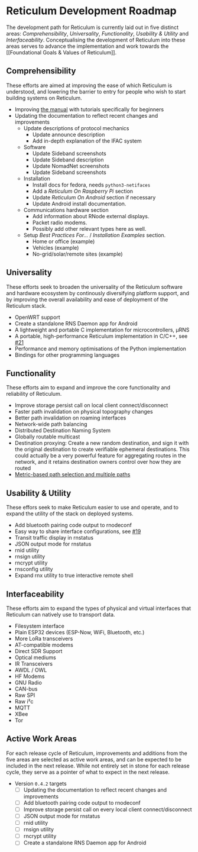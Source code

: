 # Reticulum Development Roadmap
The development path for Reticulum is currently laid out in five distinct areas: *Comprehensibility*, *Universality*, *Functionality*, *Usability & Utility* and *Interfaceability*. Conceptualising the development of Reticulum into these areas serves to advance the implementation and work towards the [[Foundational Goals & Values of Reticulum]].

## Comprehensibility
These efforts are aimed at improving the ease of which Reticulum is understood, and lowering the barrier to entry for people who wish to start building systems on Reticulum.

- Improving [the manual](https://markqvist.github.io/Reticulum/manual/) with tutorials specifically for beginners
- Updating the documentation to reflect recent changes and improvements
    - Update descriptions of protocol mechanics
        - Update announce description
        - Add in-depth explanation of the IFAC system
    - Software
        - Update Sideband screenshots
        - Update Sideband description
        - Update NomadNet screenshots
        - Update Sideband screenshots
    - Installation
        - Install docs for fedora, needs `python3-netifaces`
        - Add a *Reticulum On Raspberry Pi* section
        - Update *Reticulum On Android* section if necessary
        - Update Android install documentation.
    - Communications hardware section
        - Add information about RNode external displays.
        - Packet radio modems.
        - Possibly add other relevant types here as well.
    - Setup *Best Practices For...* / *Installation Examples* section.
        - Home or office (example)
        - Vehicles (example)
        - No-grid/solar/remote sites (example)

## Universality
These efforts seek to broaden the universality of the Reticulum software and hardware ecosystem by continously diversifying platform support, and by improving the overall availability and ease of deployment of the Reticulum stack.

- OpenWRT support
- Create a standalone RNS Daemon app for Android
- A lightweight and portable C implementation for microcontrollers, µRNS
- A portable, high-performance Reticulum implementation in C/C++, see [#21](https://github.com/markqvist/Reticulum/discussions/21)
- Performance and memory optimisations of the Python implementation
- Bindings for other programming languages

## Functionality
These efforts aim to expand and improve the core functionality and reliability of Reticulum.

- Improve storage persist call on local client connect/disconnect
- Faster path invalidation on physical topography changes
- Better path invalidation on roaming interfaces
- Network-wide path balancing
- Distributed Destination Naming System
- Globally routable multicast
- Destination proxying: Create a new random destination, and sign it with the original destination to create verifiable ephemeral destinations. This could actually be a very powerful feature for aggregating routes in the network, and it retains destination owners control over how they are routed
- [Metric-based path selection and multiple paths](https://github.com/markqvist/Reticulum/discussions/86)

## Usability & Utility
These effors seek to make Reticulum easier to use and operate, and to expand the utility of the stack on deployed systems.

- Add bluetooth pairing code output to rnodeconf
- Easy way to share interface configurations, see [#19](https://github.com/markqvist/Reticulum/discussions/19)
- Transit traffic display in rnstatus
- JSON output mode for rnstatus
- rnid utility
- rnsign utility
- rncrypt utility
- rnsconfig utility
- Expand rnx utility to true interactive remote shell

## Interfaceability
These efforts aim to expand the types of physical and virtual interfaces that Reticulum can natively use to transport data.

- Filesystem interface
- Plain ESP32 devices (ESP-Now, WiFi, Bluetooth, etc.)
- More LoRa transceivers
- AT-compatible modems
- Direct SDR Support
- Optical mediums
- IR Transceivers
- AWDL / OWL
- HF Modems
- GNU Radio
- CAN-bus
- Raw SPI
- Raw i²c
- MQTT
- XBee
- Tor

## Active Work Areas
For each release cycle of Reticulum, improvements and additions from the five areas are selected as active work areas, and can be expected to be included in the next release. While not entirely set in stone for each release cycle, they serve as a pointer of what to expect in the next release.

- Version `0.4.2` targets
    - [ ] Updating the documentation to reflect recent changes and improvements
    - [ ] Add bluetooth pairing code output to rnodeconf
    - [ ] Improve storage persist call on every local client connect/disconnect
    - [ ] JSON output mode for rnstatus
    - [ ] rnid utility
    - [ ] rnsign utility
    - [ ] rncrypt utility
    - [ ] Create a standalone RNS Daemon app for Android
